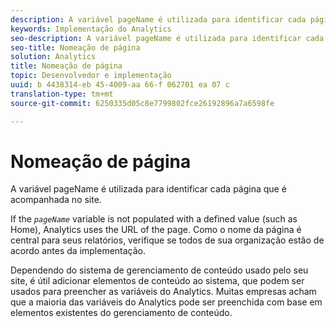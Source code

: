 ```yaml
---
description: A variável pageName é utilizada para identificar cada página que é acompanhada no site.
keywords: Implementação do Analytics
seo-description: A variável pageName é utilizada para identificar cada página que é acompanhada no site.
seo-title: Nomeação de página
solution: Analytics
title: Nomeação de página
topic: Desenvolvedor e implementação
uuid: b 4438314-eb 45-4009-aa 66-f 062701 ea 07 c
translation-type: tm+mt
source-git-commit: 6250335d05c8e7799802fce26192896a7a6598fe

---
```



# Nomeação de página

A variável pageName é utilizada para identificar cada página que é acompanhada no site.

If the *`pageName`* variable is not populated with a defined value (such as Home), Analytics uses the URL of the page. Como o nome da página é central para seus relatórios, verifique se todos de sua organização estão de acordo antes da implementação.

Dependendo do sistema de gerenciamento de conteúdo usado pelo seu site, é útil adicionar elementos de conteúdo ao sistema, que podem ser usados para preencher as variáveis do Analytics. Muitas empresas acham que a maioria das variáveis do Analytics pode ser preenchida com base em elementos existentes do gerenciamento de conteúdo.
